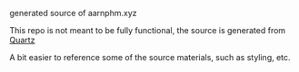 generated source of aarnphm.xyz

This repo is not meant to be fully functional, the source is generated from [Quartz](https://quartz.jzhao.xyz/)

A bit easier to reference some of the source materials, such as styling, etc.
